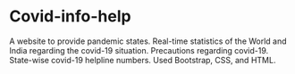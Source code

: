 # Covid-info-help

A website to provide pandemic states.
Real-time statistics of the World and India regarding the covid-19 situation.
Precautions regarding covid-19.
State-wise covid-19 helpline numbers.
Used Bootstrap, CSS, and HTML.
